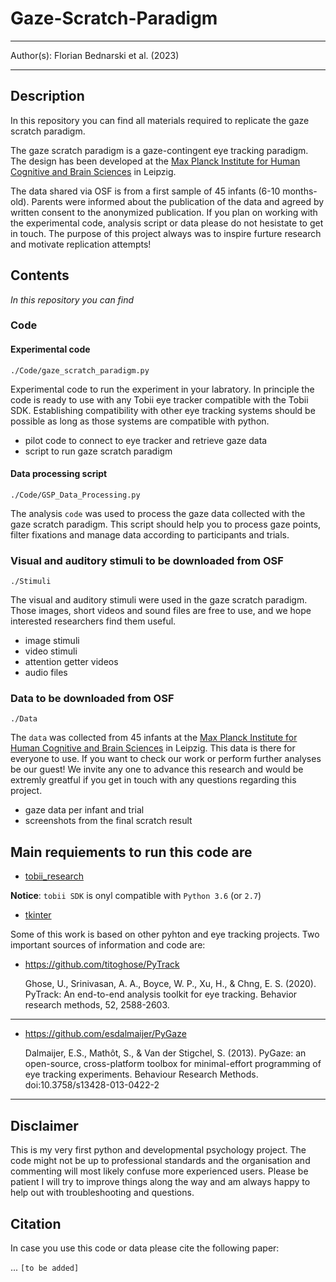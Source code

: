 # Gaze-Scratch-Paradigm

***

Author(s): Florian Bednarski et al. (2023) <br>

***

## Description
In this repository you can find all materials required to replicate the gaze scratch paradigm. 

The gaze scratch paradigm is a gaze-contingent eye tracking paradigm. 
The design has been developed at the [Max Planck Institute for Human Cognitive and Brain Sciences](https://www.cbs.mpg.de/en) in Leipzig. 

The data shared via OSF is from a first sample of 45 infants (6-10 months-old). 
Parents were informed about the publication of the data and agreed by written consent to the anonymized publication. 
If you plan on working with the experimental code, analysis script or data please do not hesistate to get in touch. 
The purpose of this project always was to inspire furture research and motivate replication attempts!

## Contents
*In this repository you can find*

### Code 
#### Experimental code
`./Code/gaze_scratch_paradigm.py`

Experimental code to run the experiment in your labratory. 
In principle the code is ready to use with any Tobii eye tracker compatible with the Tobii SDK. 
Establishing compatibility with other eye tracking systems should be possible as long as those systems are compatible with python.

- pilot code to connect to eye tracker and retrieve gaze data
- script to run gaze scratch paradigm

#### Data processing script

`./Code/GSP_Data_Processing.py`

The analysis `code` was used to process the gaze data collected with the gaze scratch paradigm. 
This script should help you to process gaze points, filter fixations and manage data according to participants and trials.
  
### Visual and auditory stimuli to be downloaded from OSF
`./Stimuli`

The visual and auditory stimuli were used in the gaze scratch paradigm. 
Those images, short videos and sound files are free to use, and we hope interested researchers find them useful.

- image stimuli
- video stimuli 
- attention getter videos
- audio files

### Data to be downloaded from OSF
`./Data`

The `data` was collected from 45 infants at the [Max Planck Institute for Human Cognitive and Brain Sciences](https://www.cbs.mpg.de/en) in Leipzig. 
This data is there for everyone to use. 
If you want to check our work or perform further analyses be our guest! 
We invite any one to advance this research and would be extremly greatful if you get in touch with any questions regarding this project.

- gaze data per infant and trial 
- screenshots from the final scratch result
 
## Main requiements to run this code are

- [tobii_research](https://developer.tobiipro.com/python/python-getting-started.html)
    
**Notice**: `tobii SDK` is onyl compatible with `Python 3.6` (or `2.7`)
      
- [tkinter](https://docs.python.org/3/library/tk.html)

Some of this work is based on other pyhton and eye tracking projects. Two important sources of information and code are:

- https://github.com/titoghose/PyTrack
    
    Ghose, U., Srinivasan, A. A., Boyce, W. P., Xu, H., & Chng, E. S. (2020). PyTrack: An end-to-end analysis toolkit for eye tracking. Behavior research methods, 52, 2588-2603.
___
- https://github.com/esdalmaijer/PyGaze

    Dalmaijer, E.S., Mathôt, S., & Van der Stigchel, S. (2013). PyGaze: an open-source, cross-platform toolbox for minimal-effort programming of eye                  tracking experiments. Behaviour Research Methods. doi:10.3758/s13428-013-0422-2
___   
      
## Disclaimer
This is my very first python and developmental psychology project. 
The code might not be up to professional standards and the organisation and commenting will most likely confuse more experienced users. 
Please be patient I will try to improve things along the way and am always happy to help out with troubleshooting and questions.

## Citation 
In case you use this code or data please cite the following paper:

... `[to be added]`
